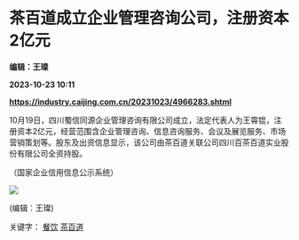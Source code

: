 # 茶百道成立企业管理咨询公司，注册资本2亿元
**编辑：王璨**

**2023-10-23 10:11**

**https://industry.caijing.com.cn/20231023/4966283.shtml**

10月19日，四川蜀信同源企业管理咨询有限公司成立，法定代表人为王霄锟，注册资本2亿元，经营范围含企业管理咨询、信息咨询服务、会议及展览服务、市场营销策划等。股东及出资信息显示，该公司由茶百道关联公司四川百茶百道实业股份有限公司全资持股。

（国家企业信用信息公示系统）

![](https://tx1.cdn.caijing.com.cn/2014-03-27/114048455.jpg)

(编辑：王璨)

关键字： [餐饮](https://app.caijing.com.cn/tags.php?tag=%E9%A4%90%E9%A5%AE "餐饮") [茶百道](https://app.caijing.com.cn/tags.php?tag=%E8%8C%B6%E7%99%BE%E9%81%93 "茶百道")